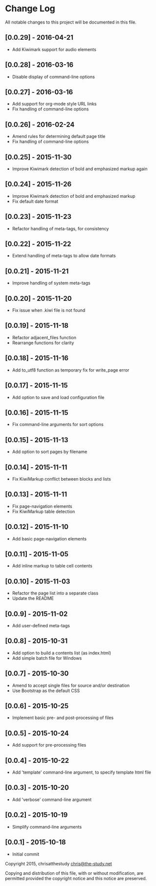 # Change Log
All notable changes to this project will be documented in this file.

## [0.0.29] - 2016-04-21
- Add Kiwimark support for audio elements

## [0.0.28] - 2016-03-16
- Disable display of command-line options

## [0.0.27] - 2016-03-16
- Add support for org-mode style URL links
- Fix handling of command-line options

## [0.0.26] - 2016-02-24
- Amend rules for determining default page title
- Fix handling of command-line options

## [0.0.25] - 2015-11-30
- Improve Kiwimark detection of bold and emphasized markup again

## [0.0.24] - 2015-11-26
- Improve Kiwimark detection of bold and emphasized markup
- Fix default date format

## [0.0.23] - 2015-11-23
- Refactor handling of meta-tags, for consistency

## [0.0.22] - 2015-11-22
- Extend handling of meta-tags to allow date formats

## [0.0.21] - 2015-11-21
- Improve handling of system meta-tags

## [0.0.20] - 2015-11-20
- Fix issue when .kiwi file is not found

## [0.0.19] - 2015-11-18
- Refactor adjacent_files function
- Rearrange functions for clarity

## [0.0.18] - 2015-11-16
- Add to_utf8 function as temporary fix for write_page error

## [0.0.17] - 2015-11-15
- Add option to save and load configuration file

## [0.0.16] - 2015-11-15
- Fix command-line arguments for sort options

## [0.0.15] - 2015-11-13
- Add option to sort pages by filename

## [0.0.14] - 2015-11-11
- Fix KiwiMarkup conflict between blocks and lists

## [0.0.13] - 2015-11-11
- Fix page-navigation elements
- Fix KiwiMarkup table detection

## [0.0.12] - 2015-11-10
- Add basic page-navigation elements

## [0.0.11] - 2015-11-05
- Add inline markup to table cell contents

## [0.0.10] - 2015-11-03
- Refactor the page list into a separate class
- Update the README

## [0.0.9] - 2015-11-02
- Add user-defined meta-tags

## [0.0.8] - 2015-10-31
- Add option to build a contents list (as index.html)
- Add simple batch file for Windows

## [0.0.7] - 2015-10-30
- Amend to accept single files for source and/or destination
- Use Bootstrap as the default CSS

## [0.0.6] - 2015-10-25
- Implement basic pre- and post-processing of files

## [0.0.5] - 2015-10-24
- Add support for pre-processing files

## [0.0.4] - 2015-10-22
- Add 'template' command-line argument, to specify template html file

## [0.0.3] - 2015-10-20
- Add 'verbose' command-line argument

## [0.0.2] - 2015-10-19
- Simplify command-line arguments

## [0.0.1] - 2015-10-18
- Initial commit

Copyright 2015, chrisatthestudy <chris@the-study.net>

Copying and distribution of this file, with or without modification, are
permitted provided the copyright notice and this notice are preserved.
